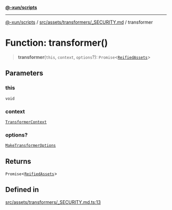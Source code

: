 [**@-xun/scripts**](../../../../../README.md)

***

[@-xun/scripts](../../../../../README.md) / [src/assets/transformers/\_SECURITY.md](../README.md) / transformer

# Function: transformer()

> **transformer**(`this`, `context`, `options`?): `Promise`\<[`ReifiedAssets`](../../../type-aliases/ReifiedAssets.md)\>

## Parameters

### this

`void`

### context

[`TransformerContext`](../../../type-aliases/TransformerContext.md)

### options?

[`MakeTransformerOptions`](../../../type-aliases/MakeTransformerOptions.md)

## Returns

`Promise`\<[`ReifiedAssets`](../../../type-aliases/ReifiedAssets.md)\>

## Defined in

[src/assets/transformers/\_SECURITY.md.ts:13](https://github.com/Xunnamius/xscripts/blob/08b8dd169c5f24bef791b640ada35bc11e6e6e8e/src/assets/transformers/_SECURITY.md.ts#L13)
